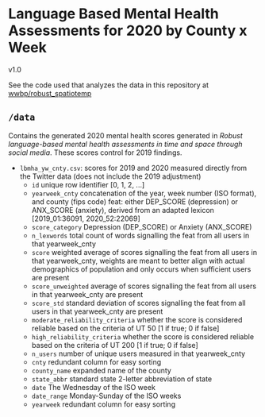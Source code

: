 # Language Based Mental Health Assessments for 2020 by County x Week 
v1.0

See the code used that analyzes the data in this repository at [wwbp/robust_spatiotemp](https://github.com/wwbp/robust_spatiotemp)

## `/data`
Contains the generated 2020 mental health scores generated in _Robust language-based mental health assessments in time and space through social media_. These scores control for 2019 findings.
- `lbmha_yw_cnty.csv`: scores for 2019 and 2020 measured directly from the Twitter data (does not include the 2019 adjustment)
  - `id` unique row identifier [0, 1, 2, ...]
  - `yearweek_cnty` concatenation of the year, week number (ISO format), and county (fips code)
feat: either DEP_SCORE (depression) or ANX_SCORE (anxiety), derived from an adapted lexicon [2019_01:36091, 2020_52:22069]
  - `score_category` Depression (DEP_SCORE) or Anxiety (ANX_SCORE)
  - `n_lexwords` total count of words signalling the feat from all users in that yearweek_cnty
  - `score` weighted average of scores signalling the feat from all users in that yearweek_cnty, weights are meant to better align with actual demographics of population and only occurs when sufficient users are present
  - `score_unweighted` average of scores signalling the feat from all users in that yearweek_cnty are present
  - `score_std` standard deviation of scores signalling the feat from all users in that yearweek_cnty are present
  - `moderate_reliability_criteria` whether the score is considered reliable based on the criteria of UT 50 [1 if true; 0 if false]
  - `high_reliability_criteria` whether the score is considered reliable based on the criteria of UT 200 [1 if true; 0 if false]
  - `n_users` number of unique users measured in that yearweek_cnty
  - `cnty` redundant column for easy sorting
  - `county_name` expanded name of the county
  - `state_abbr` standard state 2-letter abbreviation of state
  - `date` The Wednesday of the ISO week
  - `date_range` Monday-Sunday of the ISO weeks
  - `yearweek` redundant column for easy sorting